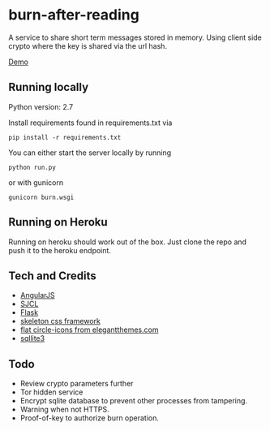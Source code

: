 # burn-after-reading
A service to share short term messages stored in memory. Using client side
crypto where the key is shared via the url hash.

[Demo](https://burn-after-reading.herokuapp.com/)

## Running locally
Python version: 2.7

Install requirements found in requirements.txt via
```
pip install -r requirements.txt
```

You can either start the server locally by running
```
python run.py
```
or with gunicorn
```
gunicorn burn.wsgi
```

## Running on Heroku

Running on heroku should work out of the box. Just clone the repo and push it
to the heroku endpoint.


## Tech and Credits
* [AngularJS](https://angularjs.org/)
* [SJCL](https://bitwiseshiftleft.github.io/sjcl/)
* [Flask](http://flask.pocoo.org/)
* [skeleton css framework](http://getskeleton.com)
* [flat circle-icons from elegantthemes.com](http://www.elegantthemes.com/blog/freebie-of-the-week/beautiful-flat-icon)
* [sqllite3](https://www.sqlite.org/)

## Todo
* Review crypto parameters further
* Tor hidden service
* Encrypt sqlite database to prevent other processes from tampering.
* Warning when not HTTPS.
* Proof-of-key to authorize burn operation.
